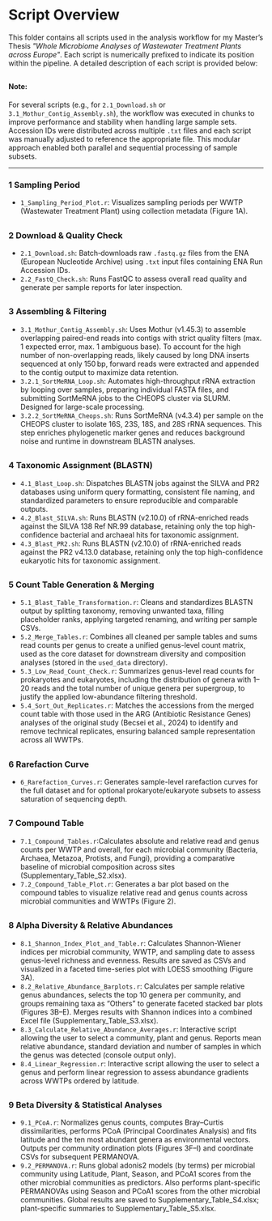 # Script Overview

This folder contains all scripts used in the analysis workflow for my Master’s Thesis *"Whole Microbiome Analyses of Wastewater Treatment Plants 
across Europe"*. Each script is numerically prefixed to indicate its position within the pipeline. A detailed description of each script is provided below:

##

#### Note:
For several scripts (e.g., for `2.1_Download.sh` or `3.1_Mothur_Contig_Assembly.sh`), the workflow was executed in chunks to improve performance and stability when handling large sample sets. Accession IDs were distributed across multiple `.txt` files and each script was manually adjusted to reference the appropriate file. This modular approach enabled both parallel and sequential processing of sample subsets.
__________________________

### 1 Sampling Period
- `1_Sampling_Period_Plot.r`: Visualizes sampling periods per WWTP (Wastewater Treatment Plant) using collection metadata (Figure 1A).

##

### 2 Download & Quality Check
- `2.1_Download.sh`: Batch‑downloads raw `.fastq.gz` files from the ENA (European Nucleotide Archive) using `.txt` input files containing ENA Run Accession IDs.
- `2.2_FastQ_Check.sh`: Runs FastQC to assess overall read quality and generate per sample reports for later inspection.

##

### 3 Assembling & Filtering
- `3.1_Mothur_Contig_Assembly.sh`: Uses Mothur (v1.45.3) to assemble overlapping paired-end reads into contigs with strict quality filters (max. 1 expected error, max. 1 ambiguous base). To account for the high number of non-overlapping reads, likely caused by long DNA inserts sequenced at only 150 bp, forward reads were extracted and appended to the contig output to maximize data retention.
- `3.2.1_SortMeRNA_Loop.sh`: Automates high-throughput rRNA extraction by looping over samples, preparing individual FASTA files, and submitting SortMeRNA jobs to the CHEOPS cluster via SLURM. Designed for large-scale processing.
- `3.2.2_SortMeRNA_Cheops.sh`: Runs SortMeRNA (v4.3.4) per sample on the CHEOPS cluster to isolate 16S, 23S, 18S, and 28S rRNA sequences. This step enriches phylogenetic marker genes and reduces background noise and runtime in downstream BLASTN analyses.
 
##

### 4 Taxonomic Assignment (BLASTN)
- `4.1_Blast_Loop.sh`: Dispatches BLASTN jobs against the SILVA and PR2 databases using uniform query formatting, consistent file naming, and standardized parameters to ensure reproducible and comparable outputs.
- `4.2_Blast_SILVA.sh`: Runs BLASTN (v2.10.0) of rRNA-enriched reads against the SILVA 138 Ref NR.99 database, retaining only the top high-confidence bacterial and archaeal hits for taxonomic assignment.
- `4.3_Blast_PR2.sh`: Runs BLASTN (v2.10.0) of rRNA-enriched reads against the PR2 v4.13.0 database, retaining only the top high-confidence eukaryotic hits for taxonomic assignment.

##

### 5 Count Table Generation & Merging
- `5.1_Blast_Table_Transformation.r`: Cleans and standardizes BLASTN output by splitting taxonomy, removing unwanted taxa, filling placeholder ranks, applying targeted renaming, and writing per sample CSVs.
- `5.2_Merge_Tables.r`: Combines all cleaned per sample tables and sums read counts per genus to create a unified genus-level count matrix, used as the core dataset for downstream diversity and composition analyses (stored in the `used_data` directory). 
- `5.3_Low_Read_Count_Check.r`: Summarizes genus-level read counts for prokaryotes and eukaryotes, including the distribution of genera with 1–20 reads and the total number of unique genera per supergroup, to justify the applied low-abundance filtering threshold.
- `5.4_Sort_Out_Replicates.r`: Matches the accessions from the merged count table with those used in the ARG (Antibiotic Resistance Genes) analyses of the original study (Becsei et al., 2024) to identify and remove technical replicates, ensuring balanced sample representation across all WWTPs.

##

### 6 Rarefaction Curve
- `6_Rarefaction_Curves.r`: Generates sample-level rarefaction curves for the full dataset and for optional prokaryote/eukaryote subsets to assess saturation of sequencing depth.

##

### 7 Compound Table
- `7.1_Compound_Tables.r`:Calculates absolute and relative read and genus counts per WWTP and overall, for each microbial community (Bacteria, Archaea, Metazoa, Protists, and Fungi), providing a comparative baseline of microbial composition across sites (Supplementary_Table_S2.xlsx).
- `7.2_Compound_Table_Plot.r`: Generates a bar plot based on the compound tables to visualize relative read and genus counts across microbial communities and WWTPs (Figure 2).

##

### 8 Alpha Diversity & Relative Abundances
- `8.1_Shannon_Index_Plot_and_Table.r`: Calculates Shannon-Wiener indices per microbial community, WWTP, and sampling date to assess genus-level richness and evenness. Results are saved as CSVs and visualized in a faceted time-series plot with LOESS smoothing (Figure 3A).
- `8.2_Relative_Abundance_Barplots.r`: Calculates per sample relative genus abundances, selects the top 10 genera per community, and groups remaining taxa as “Others” to generate faceted stacked bar plots (Figures 3B–E). Merges results with Shannon indices into a combined Excel file (Supplementary_Table_S3.xlsx).
- `8.3_Calculate_Relative_Abundance_Averages.r`: Interactive script allowing the user to select a community, plant and genus. Reports mean relative abundance, standard deviation and number of samples in which the genus was detected (console output only).
- `8.4_Linear_Regression.r`: Interactive script allowing the user to select a genus and perform linear regression to assess abundance gradients across WWTPs ordered by latitude.

##

### 9 Beta Diversity & Statistical Analyses
- `9.1_PCoA.r`: Normalizes genus counts, computes Bray–Curtis dissimilarities, performs PCoA (Principal Coordinates Analysis) and fits latitude and the ten most abundant genera as environmental vectors. Outputs per community ordination plots (Figures 3F–I) and coordinate CSVs for subsequent PERMANOVA.
- `9.2_PERMANOVA.r`: Runs global adonis2 models (by terms) per microbial community using Latitude, Plant, Season, and PCoA1 scores from the other microbial communities as predictors. Also performs plant-specific PERMANOVAs using Season and PCoA1 scores from the other microbial communities. Global results are saved to Supplementary_Table_S4.xlsx; plant-specific summaries to Supplementary_Table_S5.xlsx.
                       
